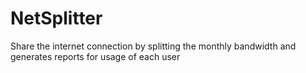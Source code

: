 NetSplitter
===========

Share the internet connection by splitting the monthly bandwidth and generates reports for usage of each user